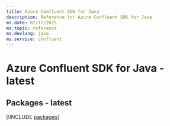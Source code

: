 ```yaml
---
title: Azure Confluent SDK for Java
description: Reference for Azure Confluent SDK for Java
ms.date: 07/17/2025
ms.topic: reference
ms.devlang: java
ms.service: confluent
---
```

# Azure Confluent SDK for Java - latest
## Packages - latest
[!INCLUDE [packages](confluent-index.md)]